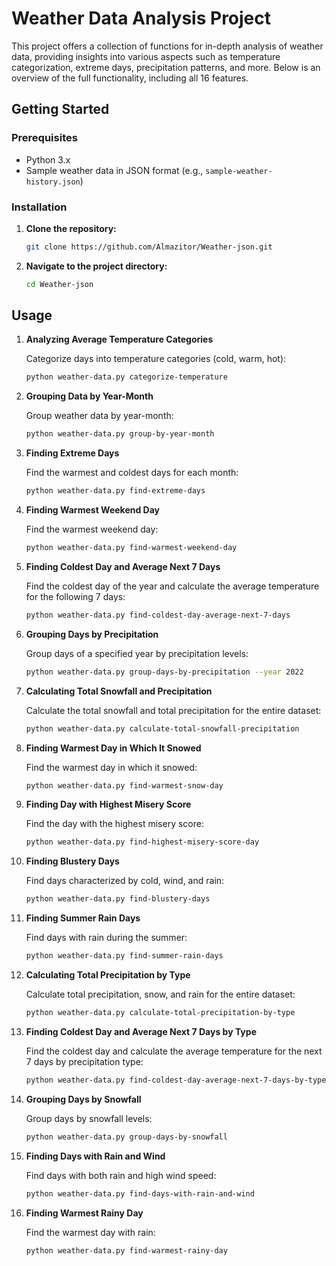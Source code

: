 # Weather Data Analysis Project

This project offers a collection of functions for in-depth analysis of weather data, providing insights into various aspects such as temperature categorization, extreme days, precipitation patterns, and more. Below is an overview of the full functionality, including all 16 features.

## Getting Started

### Prerequisites

- Python 3.x
- Sample weather data in JSON format (e.g., `sample-weather-history.json`)

### Installation

1. **Clone the repository:**

    ```bash
    git clone https://github.com/Almazitor/Weather-json.git
    ```

2. **Navigate to the project directory:**

    ```bash
    cd Weather-json
    ```

## Usage

1. **Analyzing Average Temperature Categories**

    Categorize days into temperature categories (cold, warm, hot):

    ```bash
    python weather-data.py categorize-temperature
    ```

2. **Grouping Data by Year-Month**

    Group weather data by year-month:

    ```bash
    python weather-data.py group-by-year-month
    ```

3. **Finding Extreme Days**

    Find the warmest and coldest days for each month:

    ```bash
    python weather-data.py find-extreme-days
    ```

4. **Finding Warmest Weekend Day**

    Find the warmest weekend day:

    ```bash
    python weather-data.py find-warmest-weekend-day
    ```

5. **Finding Coldest Day and Average Next 7 Days**

    Find the coldest day of the year and calculate the average temperature for the following 7 days:

    ```bash
    python weather-data.py find-coldest-day-average-next-7-days
    ```

6. **Grouping Days by Precipitation**

    Group days of a specified year by precipitation levels:

    ```bash
    python weather-data.py group-days-by-precipitation --year 2022
    ```

7. **Calculating Total Snowfall and Precipitation**

    Calculate the total snowfall and total precipitation for the entire dataset:

    ```bash
    python weather-data.py calculate-total-snowfall-precipitation
    ```

8. **Finding Warmest Day in Which It Snowed**

    Find the warmest day in which it snowed:

    ```bash
    python weather-data.py find-warmest-snow-day
    ```

9. **Finding Day with Highest Misery Score**

    Find the day with the highest misery score:

    ```bash
    python weather-data.py find-highest-misery-score-day
    ```

10. **Finding Blustery Days**

    Find days characterized by cold, wind, and rain:

    ```bash
    python weather-data.py find-blustery-days
    ```

11. **Finding Summer Rain Days**

    Find days with rain during the summer:

    ```bash
    python weather-data.py find-summer-rain-days
    ```

12. **Calculating Total Precipitation by Type**

    Calculate total precipitation, snow, and rain for the entire dataset:

    ```bash
    python weather-data.py calculate-total-precipitation-by-type
    ```

13. **Finding Coldest Day and Average Next 7 Days by Type**

    Find the coldest day and calculate the average temperature for the next 7 days by precipitation type:

    ```bash
    python weather-data.py find-coldest-day-average-next-7-days-by-type
    ```

14. **Grouping Days by Snowfall**

    Group days by snowfall levels:

    ```bash
    python weather-data.py group-days-by-snowfall
    ```

15. **Finding Days with Rain and Wind**

    Find days with both rain and high wind speed:

    ```bash
    python weather-data.py find-days-with-rain-and-wind
    ```

16. **Finding Warmest Rainy Day**

    Find the warmest day with rain:

    ```bash
    python weather-data.py find-warmest-rainy-day
    ```

